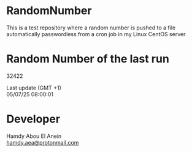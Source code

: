 # RandomNumber    
This is a test repository where a random number is pushed to a file automatically passwordless from a cron job in my Linux CentOS server    
# Random Number of the last run   
32422
      
Last update (GMT +1)    
05/07/25 08:00:01
# Developer    
Hamdy Abou El Anein   
hamdy.aea@protonmail.com
